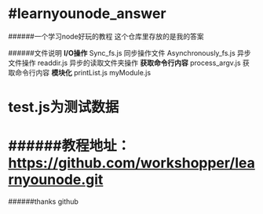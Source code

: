 #learnyounode_answer
=========================
######一个学习node好玩的教程
这个仓库里存放的是我的答案

######文件说明
**I/O操作**
Sync_fs.js  同步操作文件
Asynchronously_fs.js  异步文件操作
readdir.js 异步的读取文件夹操作
**获取命令行内容**
process_argv.js  获取命令行内容
**模块化**
printList.js
myModule.js

test.js为测试数据
=========================
######教程地址：https://github.com/workshopper/learnyounode.git
=========================

######thanks github